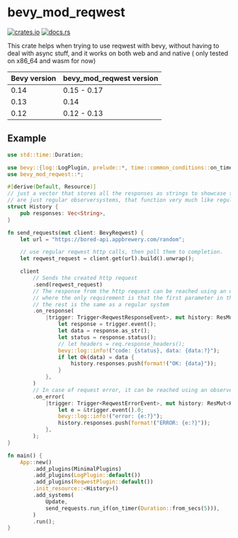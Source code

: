 # bevy_mod_reqwest

[![crates.io](https://img.shields.io/crates/v/bevy_mod_reqwest)](https://crates.io/crates/bevy_mod_reqwest)
[![docs.rs](https://docs.rs/bevy_mod_reqwest/badge.svg)](https://docs.rs/bevy_mod_reqwest)

This crate helps when trying to use reqwest with bevy, without having to deal with async stuff, and it works on both web and and native
( only tested on x86_64 and wasm for now)

| Bevy version | bevy_mod_reqwest version |
| ------------ | ------------------------ |
| 0.14         | 0.15 - 0.17              |
| 0.13         | 0.14                     |
| 0.12         | 0.12 - 0.13              |

## Example

``` rust
use std::time::Duration;

use bevy::{log::LogPlugin, prelude::*, time::common_conditions::on_timer};
use bevy_mod_reqwest::*;

#[derive(Default, Resource)]
// just a vector that stores all the responses as strings to showcase that the `on_response` methods
// are just regular observersystems, that function very much like regular systems
struct History {
    pub responses: Vec<String>,
}

fn send_requests(mut client: BevyReqwest) {
    let url = "https://bored-api.appbrewery.com/random";

    // use regular reqwest http calls, then poll them to completion.
    let reqwest_request = client.get(url).build().unwrap();

    client
        // Sends the created http request
        .send(reqwest_request)
        // The response from the http request can be reached using an observersystem,
        // where the only requirement is that the first parameter in the system is the specific Trigger type
        // the rest is the same as a regular system
        .on_response(
            |trigger: Trigger<ReqwestResponseEvent>, mut history: ResMut<History>| {
                let response = trigger.event();
                let data = response.as_str();
                let status = response.status();
                // let headers = req.response_headers();
                bevy::log::info!("code: {status}, data: {data:?}");
                if let Ok(data) = data {
                    history.responses.push(format!("OK: {data}"));
                }
            },
        )
        // In case of request error, it can be reached using an observersystem as well
        .on_error(
            |trigger: Trigger<ReqwestErrorEvent>, mut history: ResMut<History>| {
                let e = &trigger.event().0;
                bevy::log::info!("error: {e:?}");
                history.responses.push(format!("ERROR: {e:?}"));
            },
        );
}

fn main() {
    App::new()
        .add_plugins(MinimalPlugins)
        .add_plugins(LogPlugin::default())
        .add_plugins(ReqwestPlugin::default())
        .init_resource::<History>()
        .add_systems(
            Update,
            send_requests.run_if(on_timer(Duration::from_secs(5))),
        )
        .run();
}
```
